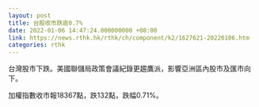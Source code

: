 ```yaml
---
layout: post
title: 台股收市跌逾0.7%
date: 2022-01-06 14:47:24.000000000 +08:00
link: https://news.rthk.hk/rthk/ch/component/k2/1627621-20220106.htm
categories: rthk
---
```


台灣股市下跌。美國聯儲局政策會議紀錄更趨鷹派，影響亞洲區內股市及匯市向下。

加權指數收市報18367點，跌132點，跌幅0.71%。

